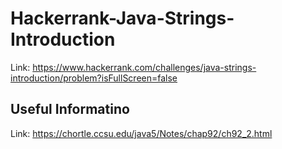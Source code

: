 # Hackerrank-Java-Strings-Introduction
Link: https://www.hackerrank.com/challenges/java-strings-introduction/problem?isFullScreen=false
## Useful Informatino
Link: https://chortle.ccsu.edu/java5/Notes/chap92/ch92_2.html
